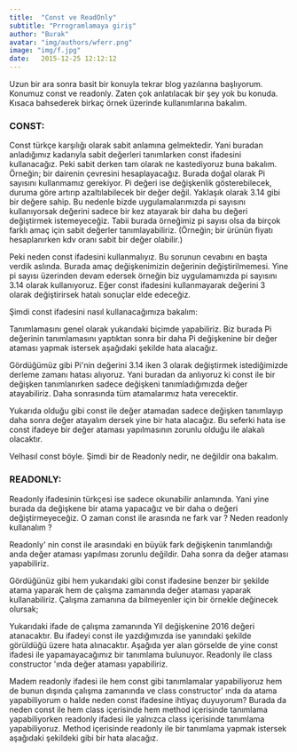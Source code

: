 ```yaml
---
title:  "Const ve ReadOnly"
subtitle: "Prrogramlamaya giriş"
author: "Burak"
avatar: "img/authors/wferr.png"
image: "img/f.jpg"
date:   2015-12-25 12:12:12
---
```


Uzun bir ara  sonra basit bir konuyla tekrar blog yazılarına başlıyorum. Konumuz const ve readonly. Zaten çok anlatılacak bir şey yok bu konuda. Kısaca bahsederek birkaç örnek üzerinde kullanımlarına bakalım. 

### CONST:

Const türkçe karşılığı olarak sabit anlamına gelmektedir. Yani buradan anladığımız kadarıyla sabit değerleri tanımlarken const ifadesini kullanacağız. Peki sabit derken tam olarak ne kastediyoruz buna bakalım. Örneğin; bir dairenin çevresini hesaplayacağız. Burada doğal olarak Pi sayısını kullanmamız gerekiyor. Pi değeri ise değişkenlik gösterebilecek, duruma göre artırıp azaltılabilecek bir değer değil. Yaklaşık olarak 3.14 gibi bir değere sahip. Bu nedenle bizde uygulamalarımızda pi sayısını kullanıyorsak değerini sadece bir kez atayarak bir daha bu değeri değiştirmek istemeyeceğiz. Tabii burada örneğimiz pi sayısı olsa da birçok farklı amaç için sabit değerler tanımlayabiliriz. (Örneğin; bir ürünün fiyatı hesaplanırken kdv oranı sabit bir değer olabilir.)

Peki neden const ifadesini kullanmalıyız. Bu sorunun cevabını en başta verdik aslında. Burada amaç değişkenimizin değerinin değiştirilmemesi. Yine pi sayısı üzerinden devam edersek örneğin biz uygulamamızda pi sayısını 3.14 olarak kullanıyoruz. Eğer const ifadesini kullanmayarak değerini 3 olarak değiştirirsek hatalı sonuçlar elde edeceğiz. 

Şimdi const ifadesini nasıl kullanacağımıza bakalım:


Tanımlamasını genel olarak yukarıdaki biçimde yapabiliriz. Biz burada Pi değerinin tanımlamasını yaptıktan sonra bir daha Pi değişkenine bir değer ataması yapmak istersek aşağıdaki şekilde hata alacağız. 


Gördüğümüz gibi Pi'nin değerini 3.14  iken 3 olarak değiştirmek istediğimizde derleme zamanı hatası alıyoruz. Yani buradan da anlıyoruz ki const ile bir değişken tanımlanırken sadece değişkeni tanımladığımızda değer atayabiliriz. Daha sonrasında tüm atamalarımız hata verecektir. 


Yukarıda olduğu gibi const ile değer atamadan sadece değişken tanımlayıp daha sonra değer atayalım dersek yine bir hata alacağız. Bu seferki hata ise const ifadeye bir değer ataması yapılmasının zorunlu olduğu ile alakalı olacaktır.

Velhasıl const böyle. Şimdi bir de Readonly nedir, ne değildir ona bakalım. 

 

### READONLY:

Readonly ifadesinin türkçesi ise sadece okunabilir anlamında. Yani yine burada da değişkene bir atama yapacağız ve bir daha o değeri değiştirmeyeceğiz. O zaman const ile arasında ne fark var ? Neden readonly kullanalım ? 

Readonly' nin const ile arasındaki en büyük fark değişkenin tanımlandığı anda değer ataması yapılması zorunlu değildir. Daha sonra da değer ataması yapabiliriz. 

Gördüğünüz gibi hem yukarıdaki gibi const ifadesine benzer bir şekilde atama yaparak hem de çalışma zamanında değer ataması yaparak kullanabiliriz. Çalışma zamanına da bilmeyenler için bir örnekle değinecek olursak;

Yukarıdaki ifade de çalışma zamanında Yil değişkenine 2016 değeri atanacaktır. Bu ifadeyi const ile yazdığımızda ise yanındaki şekilde görüldüğü üzere hata alınacaktır. Aşağıda yer alan görselde de yine const ifadesi ile yapamayacağımız bir tanımlama bulunuyor. Readonly ile class constructor 'ında değer ataması yapabiliriz. 

Madem readonly ifadesi ile hem const gibi tanımlamalar yapabiliyoruz hem de bunun dışında çalışma zamanında ve class constructor' ında da atama yapabiliyorum o halde neden const ifadesine ihtiyaç duyuyorum? Burada da neden const ile hem class içerisinde hem method içerisinde tanımlama yapabiliyorken readonly ifadesi ile yalnızca class içerisinde tanımlama yapabiliyoruz. Method içerisinde readonly ile bir tanımlama yapmak istersek aşağıdaki şekildeki gibi bir hata alacağız.
